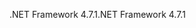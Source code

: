 <span data-ttu-id="9dbba-101">.NET Framework 4.7.1</span><span class="sxs-lookup"><span data-stu-id="9dbba-101">.NET Framework 4.7.1</span></span>
